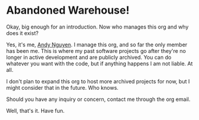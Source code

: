 # Abandoned Warehouse!

Okay, big enough for an introduction. Now who manages this org and why does it exist?

Yes, it's me, [Andy Nguyen](https://github.com/aervnu). I manage this org, and so far the only member has been me. This is where my past software projects go after they're no longer in active development and are publicly archived. You can do whatever you want with the code, but if anything happens I am not liable. At all.

I don't plan to expand this org to host more archived projects for now, but I might consider that in the future. Who knows.

Should you have any inquiry or concern, contact me through the org email. 

Well, that's it. Have fun.
